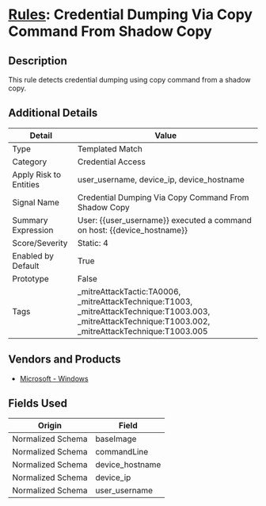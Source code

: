 # [Rules](README.md): Credential Dumping Via Copy Command From Shadow Copy

## Description
This rule detects credential dumping using copy command from a shadow copy.

## Additional Details
|Detail|Value|
|----|----|
|Type|Templated Match|
|Category|Credential Access|
|Apply Risk to Entities|user_username, device_ip, device_hostname|
|Signal Name|Credential Dumping Via Copy Command From Shadow Copy|
|Summary Expression|User: {{user_username}} executed a command on host: {{device_hostname}}|
|Score/Severity|Static: 4|
|Enabled by Default|True|
|Prototype|False|
|Tags|_mitreAttackTactic:TA0006, _mitreAttackTechnique:T1003, _mitreAttackTechnique:T1003.003, _mitreAttackTechnique:T1003.002, _mitreAttackTechnique:T1003.005|
## Vendors and Products
- [Microsoft - Windows](../products/1ff7546c-cb36-4a24-87f7-89d2cecc5761.md)


## Fields Used

|Origin|Field|
|----|----|
|Normalized Schema|baseImage|
|Normalized Schema|commandLine|
|Normalized Schema|device_hostname|
|Normalized Schema|device_ip|
|Normalized Schema|user_username|


